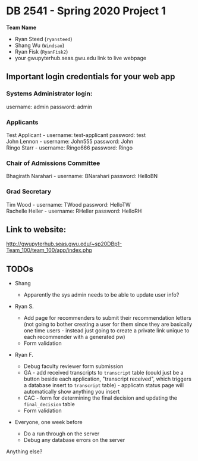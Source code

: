 # DB 2541 - Spring 2020 Project 1

**Team  Name**

- Ryan Steed (`ryansteed`)
- Shang Wu (`Windsao`)
- Ryan Fisk (`RyanFisk2`)
- your gwupyterhub.seas.gwu.edu link to live webpage

## Important login credentials for your web app

### Systems Administrator login:
username: admin  password: admin

### Applicants
Test Applicant - username: test-applicant  password: test<br/>
John Lennon - username: John555  password: John<br/>
Ringo Starr - username: Ringo666  password: Ringo<br/>

### Chair of Admissions Committee
Bhagirath Narahari - username: BNarahari  password: HelloBN

### Grad Secretary
Tim Wood - username: TWood  password: HelloTW<br/>
Rachelle Heller - username: RHeller  password: HelloRH<br/>

## Link to website: 
http://gwupyterhub.seas.gwu.edu/~sp20DBp1-Team_100/team_100/app/index.php

## TODOs
- Shang
    + Apparently the sys admin needs to be able to update user info?
- Ryan S.
    + Add page for recommenders to submit their recommendation letters (not going to bother creating a user for them since they are basically one time users - instead just going to create a private link unique to each recommender with a generated pw)
    + Form validation
- Ryan F.
    + Debug faculty reviewer form submission
    + GA - add received transcripts to `transcript` table (could just be a button beside each application, "transcript received", which triggers a database insert to `transcript` table) - applicatn status page will automatically show anything you insert
    + CAC - form for determining the final decision and updating the `final_decision` table
    + Form validation

- Everyone, one week before
    + Do a run through on the server
    + Debug any database errors on the server

Anything else?


